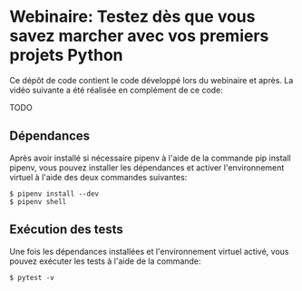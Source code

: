 # Webinaire: Testez dès que vous savez marcher avec vos premiers projets Python

Ce dépôt de code contient le code développé lors du webinaire et après. La 
vidéo suivante a été réalisée en complément de ce code:

TODO

## Dépendances
Après avoir installé si nécessaire pipenv à l'aide de la commande pip install pipenv,
vous pouvez installer les dépendances et activer l'environnement virtuel
à l'aide des deux commandes suivantes:

```
$ pipenv install --dev
$ pipenv shell
```

## Exécution des tests
Une fois les dépendances installées et l'environnement virtuel activé, vous pouvez
exécuter les tests à l'aide de la commande:

```
$ pytest -v
```